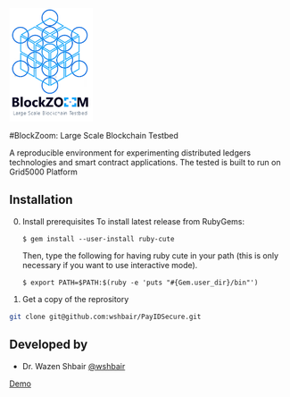 <img src="logo.png" width="150">

#BlockZoom: Large Scale Blockchain Testbed

A reproducible environment for experimenting distributed ledgers technologies and smart contract applications.
The tested is built to run on Grid5000 Platform 

## Installation

0. Install prerequisites
   To install latest release from RubyGems:
   
   ```
   $ gem install --user-install ruby-cute
   ```
   
   Then, type the following for having ruby cute in your path (this is only necessary if you want to use interactive mode).
   
   ```
   $ export PATH=$PATH:$(ruby -e 'puts "#{Gem.user_dir}/bin"')
   ```
   
1. Get a copy of the reprository
```sh
git clone git@github.com:wshbair/PayIDSecure.git
```
## Developed by 
- Dr. Wazen Shbair [@wshbair](https://github.com/wshbair) 

[Demo](https://www.youtube.com/watch?v=rK07p4nv1io)
